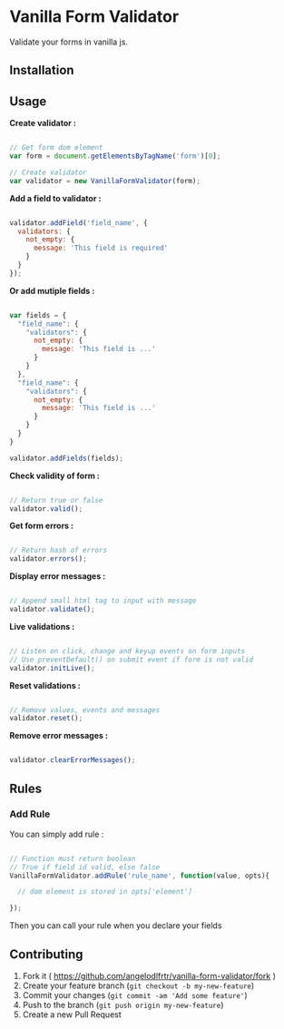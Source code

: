 # Vanilla Form Validator

Validate your forms in vanilla js.

## Installation

## Usage

**Create validator :**

```javascript

// Get form dom element
var form = document.getElementsByTagName('form')[0];

// Create validator
var validator = new VanillaFormValidator(form);

```

**Add a field to validator :**

```javascript

validator.addField('field_name', {
  validators: {
    not_empty: {
      message: 'This field is required'
    }
  }
});

```

**Or add mutiple fields :**

```javascript

var fields = {
  "field_name": {
    "validators": {
      not_empty: {
        message: 'This field is ...'
      }
    }
  },
  "field_name": {
    "validators": {
      not_empty: {
        message: 'This field is ...'
      }
    }
  }
}

validator.addFields(fields);

```

**Check validity of form :**

```javascript

// Return true or false
validator.valid();

```

**Get form errors :**

```javascript

// Return hash of errors
validator.errors();

```

**Display error messages :**

```javascript

// Append small html tag to input with message
validator.validate();

```

**Live validations :**

```javascript

// Listen on click, change and keyup events on form inputs
// Use preventDefault() on submit event if form is not valid
validator.initLive();

```

**Reset validations :**

```javascript

// Remove values, events and messages
validator.reset();

```

**Remove error messages :**

```javascript

validator.clearErrorMessages();

```

## Rules

### Add Rule

You can simply add rule :

```javascript

// Function must return boolean
// True if field id valid, else false
VanillaFormValidator.addRule('rule_name', function(value, opts){

  // dom element is stored in opts['element']

});

```

Then you can call your rule when you declare your fields

## Contributing

1. Fork it ( https://github.com/angelodlfrtr/vanilla-form-validator/fork )
2. Create your feature branch (`git checkout -b my-new-feature`)
3. Commit your changes (`git commit -am 'Add some feature'`)
4. Push to the branch (`git push origin my-new-feature`)
5. Create a new Pull Request
